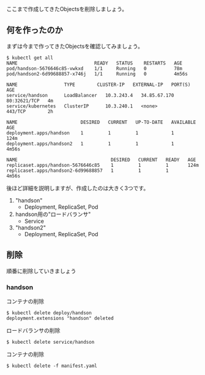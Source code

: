 ここまで作成してきたObjectsを削除しましょう。

## 何を作ったのか
まずは今まで作ってきたObjectsを確認してみましょう。
```console
$ kubectl get all
NAME                            READY   STATUS    RESTARTS   AGE
pod/handson-5676646c85-vwkxd    1/1     Running   0          78m
pod/handson2-6d99688857-x746j   1/1     Running   0          4m56s

NAME                 TYPE        CLUSTER-IP   EXTERNAL-IP   PORT(S)   AGE
service/handson      LoadBalancer   10.3.243.4   34.85.67.170   80:32621/TCP   4m
service/kubernetes   ClusterIP      10.3.240.1   <none>         443/TCP        2h

NAME                       DESIRED   CURRENT   UP-TO-DATE   AVAILABLE   AGE
deployment.apps/handson    1         1         1            1           124m
deployment.apps/handson2   1         1         1            1           4m56s

NAME                                  DESIRED   CURRENT   READY   AGE
replicaset.apps/handson-5676646c85    1         1         1       124m
replicaset.apps/handson2-6d99688857   1         1         1       4m56s
```

後ほど詳細を説明しますが、作成したのは大きく3つです。

1. "handson"
    - Deployment, ReplicaSet, Pod
2. handson用の"ロードバランサ"
    - Service
3. "handson2"
    - Deployment, ReplicaSet, Pod

## 削除
順番に削除していきましょう

### handson
コンテナの削除
```console
$ kubectl delete deploy/handson
deployment.extensions "handson" deleted
```

ロードバランサの削除
```console
$ kubectl delete service/handson
```

コンテナの削除
```console
$ kubectl delete -f manifest.yaml
```

